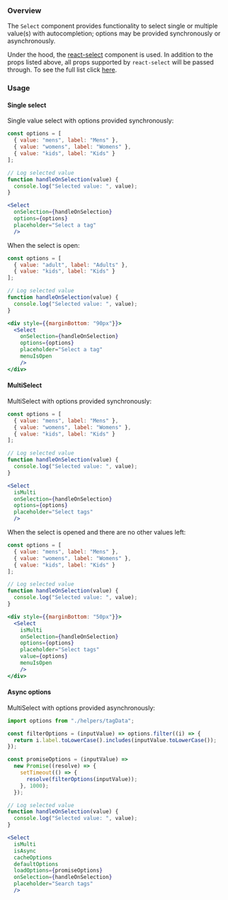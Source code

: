### Overview
The `Select` component provides functionality to select single or multiple value(s) with
autocompletion; options may be provided synchronously or asynchronously. 

Under the hood, the [react-select](https://react-select.com) component is used. In addition to the props listed above, all props supported by `react-select` will be passed through. To see the full list click [here](https://react-select.com/props).

### Usage

#### Single select

Single value select with options provided synchronously:
```jsx
const options = [
  { value: "mens", label: "Mens" },
  { value: "womens", label: "Womens" },
  { value: "kids", label: "Kids" }
];

// Log selected value
function handleOnSelection(value) {
  console.log("Selected value: ", value);
}

<Select 
  onSelection={handleOnSelection}
  options={options}
  placeholder="Select a tag"
  />
```

When the select is open:

```jsx
const options = [
  { value: "adult", label: "Adults" },
  { value: "kids", label: "Kids" }
];

// Log selected value
function handleOnSelection(value) {
  console.log("Selected value: ", value);
}

<div style={{marginBottom: "90px"}}>
  <Select 
    onSelection={handleOnSelection}
    options={options}
    placeholder="Select a tag"
    menuIsOpen
    />
</div>
```

#### MultiSelect

MultiSelect with options provided synchronously:
```jsx
const options = [
  { value: "mens", label: "Mens" },
  { value: "womens", label: "Womens" },
  { value: "kids", label: "Kids" }
];

// Log selected value
function handleOnSelection(value) {
  console.log("Selected value: ", value);
}

<Select 
  isMulti
  onSelection={handleOnSelection}
  options={options}
  placeholder="Select tags"
  />
```

When the select is opened and there are no other values left:

```jsx
const options = [
  { value: "mens", label: "Mens" },
  { value: "womens", label: "Womens" },
  { value: "kids", label: "Kids" }
];

// Log selected value
function handleOnSelection(value) {
  console.log("Selected value: ", value);
}

<div style={{marginBottom: "50px"}}>
  <Select
    isMulti
    onSelection={handleOnSelection}
    options={options}
    placeholder="Select tags"
    value={options}
    menuIsOpen
    />
</div>
```
#### Async options

MultiSelect with options provided asynchronously:

```jsx
import options from "./helpers/tagData";

const filterOptions = (inputValue) => options.filter((i) => {
  return i.label.toLowerCase().includes(inputValue.toLowerCase());
});

const promiseOptions = (inputValue) =>
  new Promise((resolve) => {
    setTimeout(() => {
      resolve(filterOptions(inputValue));
    }, 1000);
  });

// Log selected value
function handleOnSelection(value) {
  console.log("Selected value: ", value);
}

<Select 
  isMulti
  isAsync
  cacheOptions 
  defaultOptions 
  loadOptions={promiseOptions}
  onSelection={handleOnSelection}
  placeholder="Search tags"
  />
```
